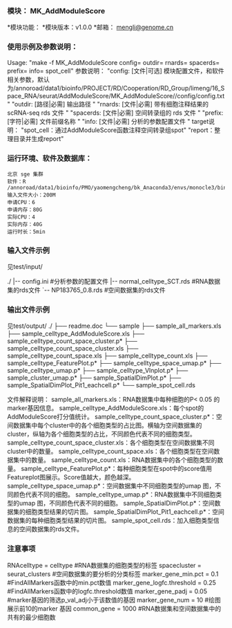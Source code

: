 ### 模块： MK_AddModuleScore

*模块功能：
*模块版本：v1.0.0
*邮箱： mengli@genome.cn

### 使用示例及参数说明：
Usage:
	"make -f MK_AddModuleScore config= outdir= rnards= spacerds= prefix= info= spot_cell"
参数说明：
	"config: [文件|可选]  模块配置文件，和软件相关参数，默认为/annoroad/data1/bioinfo/PROJECT/RD/Cooperation/RD_Group/limeng/16_Space_RNA/seurat/AddModuleScore/MK_AddModuleScore//config/config.txt "
	"outdir: [路径|必需]  输出路径 "
	"rnards: [文件|必需]  带有细胞注释结果的scRNA-seq rds 文件 "
	"spacerds: [文件|必需]  空间转录组的 rds 文件 "
	"prefix: [字符|必需]  文件前缀名称 "
	"info: [文件|必需]  分析的参数配置文件 "
target说明：
	"spot_cell：通过AddModuleScore函数注释空间转录组spot"
	"report：整理目录并生成report"

### 运行环境、软件及数据库：
	北京 sge 集群
	软件：R /annoroad/data1/bioinfo/PMO/yaomengcheng/bk_Anaconda3/envs/monocle3/bin/Rscript
	输入文件大小：200M
	申请CPU：6
	申请内存：80G
	实际CPU：4
	实际内存：40G
	运行时长：5min

### 输入文件示例
见test/input/

./
|-- config.ini #分析参数的配置文件
|-- normal_celltype_SCT.rds #RNA数据集的rds文件
`-- NP183765_0.8.rds #空间数据集的rds文件

### 输出文件示例
见test/output/
./
├── readme.doc 
└── sample
    ├── sample_all_markers.xls
    ├── sample_celltype_AddModuleScore.xls
    ├── sample_celltype_count_space_cluster.p*
    ├── sample_celltype_count_space_cluster.xls
    ├── sample_celltype_count_space.xls
    ├── sample_celltype_count.xls
    ├── sample_celltype_FeaturePlot.p*
    ├── sample_celltype_space_umap.p*
    ├── sample_celltype_umap.p*
    ├── sample_celltype_Vlnplot.p*
    ├── sample_cluster_umap.p*
    ├── sample_SpatialDimPlot.p*
    ├── sample_SpatialDimPlot_Pit1_eachcell.p*
    └── sample_spot_cell.rds

文件解释说明：
sample_all_markers.xls：RNA数据集中每种细胞的P< 0.05 的marker基因信息。
sample_celltype_AddModuleScore.xls：每个spot的AddModuleScore打分值统计。
sample_celltype_count_space_cluster.p*：空间数据集中每个cluster中的各个细胞类型的占比图。横轴为空间数据集的cluster，纵轴为各个细胞类型的占比，不同颜色代表不同的细胞类型。
sample_celltype_count_space_cluster.xls：各个细胞类型在空间数据集不同cluster中的数量。
sample_celltype_count_space.xls：各个细胞类型在空间数据集中的数量。
sample_celltype_count.xls：RNA数据集中的各个细胞类型的数量。
sample_celltype_FeaturePlot.p*：每种细胞类型在spot中的score值用Featureplot图展示。Score值越大，颜色越深。
sample_celltype_space_umap.p*：空间数据集中不同细胞类型的umap 图，不同颜色代表不同的细胞。
sample_celltype_umap.p*：RNA数据集中不同细胞类型的umap 图，不同颜色代表不同的细胞。
sample_SpatialDimPlot.p*：空间数据集的细胞类型结果的切片图。
sample_SpatialDimPlot_Pit1_eachcell.p*：空间数据集的每种细胞类型结果的切片图。
sample_spot_cell.rds：加入细胞类型信息的空间数据集的rds文件。

### 注意事项
RNAcelltype = celltype #RNA数据集的细胞类型的标签
spacecluster = seurat_clusters #空间数据集的要分析的分类标签
marker_gene_min.pct = 0.1 #FindAllMarkers函数中的min.pct数值
marker_gene_logfc.threshold = 0.25 #FindAllMarkers函数中的logfc.threshold数值
marker_gene_padj = 0.05 #marker基因的筛选p_val_adj小于该数值的基因
marker_gene_num = 10 #绘图展示前10的marker 基因
common_gene = 1000 #RNA数据集和空间数据集中的共有的最少细胞数

